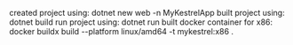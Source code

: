 created project using:  dotnet new web -n MyKestrelApp
built project using: dotnet build
run project using: dotnet run
built docker container for x86: docker buildx build --platform linux/amd64 -t mykestrel:x86 .